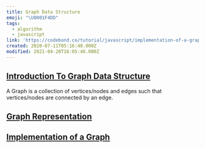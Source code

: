 ```yaml
---
title: Graph Data Structure
emoji: "\U0001F4DD"
tags:
  - algorithm
  - javascript
link: 'https://codebond.co/tutorial/javascript/implementation-of-a-graph-javascript'
created: 2020-07-11T05:16:40.000Z
modified: 2021-04-20T16:05:46.000Z
---
```


## [Introduction To Graph Data Structure](https://codebond.co/tutorial/javascript/introduction-to-graph-data-structure)

A Graph is a collection of vertices/nodes and edges such that vertices/nodes are connected by an edge.

## [Graph Representation](https://codebond.co/tutorial/javascript/graph-representation)

## [Implementation of a Graph](https://codebond.co/tutorial/javascript/implementation-of-a-graph-javascript)
